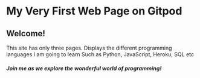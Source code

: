 # My Very First Web Page on Gitpod

## Welcome!

This site has only three pages. Displays the different programming languages I am going to learn Such as Python, JavaScript, Heroku, SQL etc

##### Join me as we explore the wonderful world of programming!